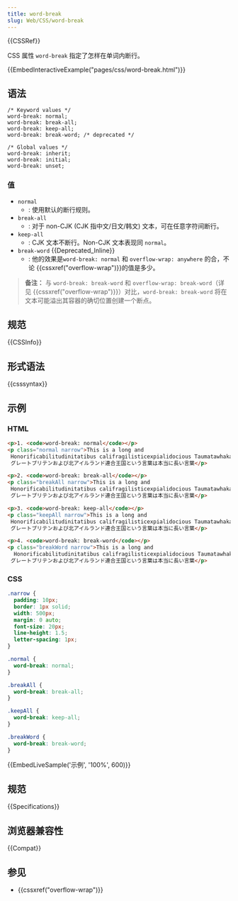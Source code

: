 ```yaml
---
title: word-break
slug: Web/CSS/word-break
---
```


{{CSSRef}}

CSS 属性 `word-break` 指定了怎样在单词内断行。

{{EmbedInteractiveExample("pages/css/word-break.html")}}

## 语法

```
/* Keyword values */
word-break: normal;
word-break: break-all;
word-break: keep-all;
word-break: break-word; /* deprecated */

/* Global values */
word-break: inherit;
word-break: initial;
word-break: unset;
```

### 值

- `normal`
  - : 使用默认的断行规则。
- `break-all`
  - : 对于 non-CJK (CJK 指中文/日文/韩文) 文本，可在任意字符间断行。
- `keep-all`
  - : CJK 文本不断行。Non-CJK 文本表现同 `normal`。
- `break-word` {{Deprecated_Inline}}
  - : 他的效果是`word-break: normal` 和 `overflow-wrap: anywhere` 的合，不论 {{cssxref("overflow-wrap")}}的值是多少。

> **备注：** 与 `word-break: break-word` 和 `overflow-wrap: break-word`（详见 {{cssxref("overflow-wrap")}}）对比，`word-break: break-word` 将在文本可能溢出其容器的确切位置创建一个断点。

## 规范

{{CSSInfo}}

## 形式语法

{{csssyntax}}

## 示例

### HTML

```html
<p>1. <code>word-break: normal</code></p>
<p class="normal narrow">This is a long and
 Honorificabilitudinitatibus califragilisticexpialidocious Taumatawhakatangihangakoauauotamateaturipukakapikimaungahoronukupokaiwhenuakitanatahu
 グレートブリテンおよび北アイルランド連合王国という言葉は本当に長い言葉</p>

<p>2. <code>word-break: break-all</code></p>
<p class="breakAll narrow">This is a long and
 Honorificabilitudinitatibus califragilisticexpialidocious Taumatawhakatangihangakoauauotamateaturipukakapikimaungahoronukupokaiwhenuakitanatahu
 グレートブリテンおよび北アイルランド連合王国という言葉は本当に長い言葉</p>

<p>3. <code>word-break: keep-all</code></p>
<p class="keepAll narrow">This is a long and
 Honorificabilitudinitatibus califragilisticexpialidocious Taumatawhakatangihangakoauauotamateaturipukakapikimaungahoronukupokaiwhenuakitanatahu
 グレートブリテンおよび北アイルランド連合王国という言葉は本当に長い言葉</p>

<p>4. <code>word-break: break-word</code></p>
<p class="breakWord narrow">This is a long and
  Honorificabilitudinitatibus califragilisticexpialidocious Taumatawhakatangihangakoauauotamateaturipukakapikimaungahoronukupokaiwhenuakitanatahu
 グレートブリテンおよび北アイルランド連合王国という言葉は本当に長い言葉</p>
```

### CSS

```css
.narrow {
  padding: 10px;
  border: 1px solid;
  width: 500px;
  margin: 0 auto;
  font-size: 20px;
  line-height: 1.5;
  letter-spacing: 1px;
}

.normal {
  word-break: normal;
}

.breakAll {
  word-break: break-all;
}

.keepAll {
  word-break: keep-all;
}

.breakWord {
  word-break: break-word;
}
```

{{EmbedLiveSample('示例', '100%', 600)}}

## 规范

{{Specifications}}

## 浏览器兼容性

{{Compat}}

## 参见

- {{cssxref("overflow-wrap")}}
